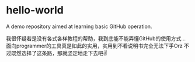# hello-world
A demo repository aimed at learning basic GitHub operation.

我很怀疑若是没有各式各样教程的帮助，我到底能不能弄懂GitHub的使用方式…
面向programmer的工具真是如此的实用，实用到不看说明书完全无法下手Orz
不过既然选择了这条路，那就坚定地走下去吧✌️
